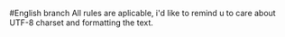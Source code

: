 #English branch
All rules are aplicable, i'd like to remind u to care about UTF-8 charset and formatting the text.
